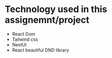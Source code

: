 # Technology used in this assignemnt/project
* React Dom
* Tailwind css 
* NextUI
* React beautiful DND library
